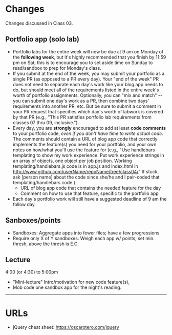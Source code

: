 # Changes
Changes discussed in Class 03.

## Portfolio app (solo lab)
- Portfolio labs for the entire week will now be due at 9 am on Monday of the **following week**, but it's highly recommended that you finish by 11:59 pm on Sat; this is to encourage you to set aside time on Sunday to read/sandbox to prep for Monday's class.
- If you submit at the end of the week, you may submit your portfolio as a single PR (as opposed to a PR every day). Your "end of the week" PR does not need to separate each day's work like your blog app needs to do, but should meet all of the requirements listed in the entire week's worth of portfolio assignments. Optionally, you can "mix and match" -- you can submit one day's work as a PR, then combine two days' requirements into another PR, etc. But be sure to submit a comment in your PR request that specifies which day's worth of labwork is covered by that PR (e.g., "This PR satisfies portfolio lab requirements from classes 07 thru 09, inclusive.").
- Every day, you are **strongly** encouraged to add at least **code comments** to your portfolio code, *even if you don't have time to write actual code*. The comments should contain a URL of blog app code that correctly implements the feature(s) you need for your portfolio, and your own notes on how/what you'll use the feature for (e.g., "Use handlebars templating to show my work experience. Put work experience strings in an array of objects, one object per job position. Working templating/handlebars.js code is in app.js and index.html in http://www.github.com/userName/repoName/tree/class04/" If stuck, ask [person name] about the code since she/he and I pair-coded that templating/handlebars code.)
  - URL of blog app code that contains the needed feature for the day
  - Comment on how to use that feature, specific to the portfolio app
- Each day's portfolio work will still have a suggested deadline of 9 am the follow day.

## Sanboxes/points
- Sandboxes: Aggregate apps into fewer files; have a few progressions
- Require only X of Y sandboxes. Weigh each app w/ points; set min. thresh, above the thresh is E.C.

## Lecture
4:00 (or 4:30) to 5:00pm
- "Mini-lecture" Intro/motivation for new code feature(s),
- Mob code one sandbox app for the night's reading.

---
# URLs
- jQuery cheat sheet: https://oscarotero.com/jquery
